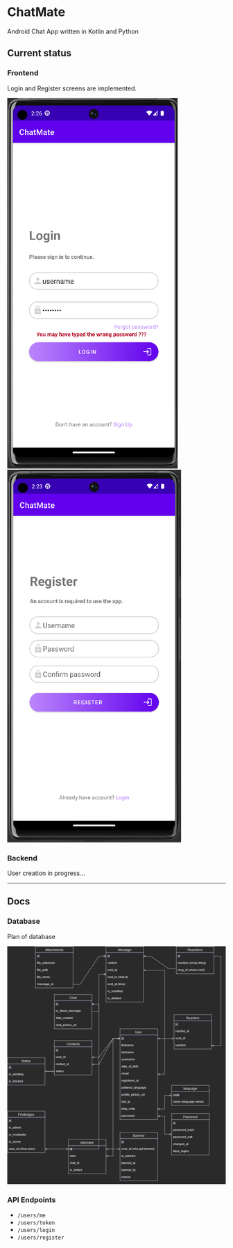 # ChatMate

Android Chat App written in Kotlin and Python

## Current status

### Frontend

Login and Register screens are implemented.

![screen_login.png](docs/img/screen_login.png)
![screen_register.png](docs/img/screen_register.png)

### Backend

User creation in progress...

---

## Docs

### Database

Plan of database

![conceptual_model.png](docs/img/conceptual_model.png)

### API Endpoints

- ``/users/me``
- ``/users/token``
- ``/users/login``
- ``/users/register``

